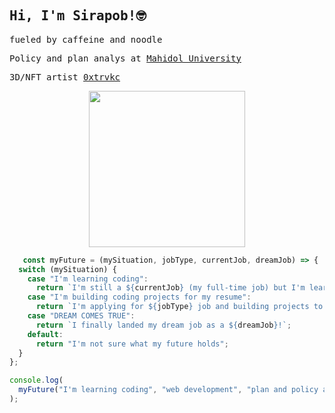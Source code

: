 <h2><samp> Hi, I'm Sirapob!🤓</samp></h2>
<p><samp>fueled by caffeine and noodle</samp><br>
<p><samp>Policy and plan analys at </samp><a href="https://mahidol.ac.th/"><samp>Mahidol University</samp></a>
</br><p><samp>3D/NFT artist </samp><a href="https://linktr.ee/trvkc"><samp>0xtrvkc</samp></a></br>

<p align="center">
  <img width="250" src="https://media.giphy.com/media/lgcUUCXgC8mEo/giphy.gif">
</p>

```javascript
   const myFuture = (mySituation, jobType, currentJob, dreamJob) => {
  switch (mySituation) {
    case "I'm learning coding":
      return `I'm still a ${currentJob} (my full-time job) but I'm learning ${jobType} skills`;
    case "I'm building coding projects for my resume":
      return `I'm applying for ${jobType} job and building projects to showcase my skills`;
    case "DREAM COMES TRUE":
      return `I finally landed my dream job as a ${dreamJob}!`;
    default:
      return "I'm not sure what my future holds";
  }
};

console.log(
  myFuture("I'm learning coding", "web development", "plan and policy analyst")
);


```

